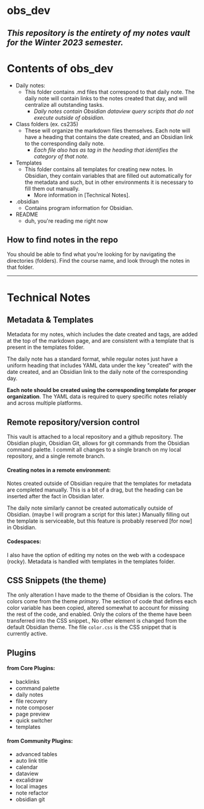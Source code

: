 # obs_dev


## *This repository is the entirety of my notes vault for the Winter 2023 semester.*

# Contents of obs_dev

- Daily notes:
	- This folder contains .md files that correspond to that daily note. The daily note will contain links to the notes created that day, and will centralize all outstanding tasks. 
		- *Daily notes contain Obsidian dataview query scripts that do not execute outside of obsidian.*
- Class folders (ex. cs235)
	- These will organize the markdown files themselves. Each note will have a heading that contains the date created, and an Obsidian link to the corresponding daily note.
		- *Each file also has as tag in the heading that identifies the category of that note.*
- Templates
	- This folder contains all templates for creating new notes. In Obsidian, they contain variables that are filled out automatically for the metadata and such, but in other environments it is necessary to fill them out manually. 
		- More information in [Technical Notes].
- .obsidian
	- Contains program information for Obsidian.
- README
	- duh, you're reading me right now

## How to find notes in the repo

You should be able to find what you're looking for by navigating the directories (folders). Find the course name, and look through the notes in that folder.


***

# Technical Notes

## Metadata & Templates

Metadata for my notes, which includes the date created and tags, are added at the top of the markdown page, and are consistent with a template that is present in the templates folder. 

The daily note has a standard format, while regular notes just have a uniform heading that includes YAML data under the key "created" with the date created, and an Obsidian link to the daily note of the corresponding day.

**Each note should be created using the corresponding template for proper organization**. The YAML data is required to query specific notes reliably and across multiple platforms.

## Remote repository/version control

This vault is attached to a local repository and a github repository. The Obsidian plugin, Obsidian Git, allows for git commands from the Obsidian command palette.
I commit all changes to a single branch on my local repository, and a single remote branch.

#### Creating notes in a remote environment:

Notes created outside of Obsidian require that the templates for metadata are completed manually. This is a bit of a drag, but the heading can be inserted after the fact in Obsidian later.

The daily note similarly cannot be created automatically outside of Obsidian. (maybe I will program a script for this later.) Manually filling out the template is serviceable, but this feature is probably reserved [for now] in Obsidian.

#### Codespaces:
I also have the option of editing my notes on the web with a codespace (rocky). Metadata is handled with templates in the templates folder. 

## CSS Snippets (the theme)

The only alteration I have made to the theme of Obsidian is the colors. The colors come from the theme *primary*. The section of code that defines each color variable has been copied, altered somewhat to account for missing the rest of the code, and enabled. 
Only the colors of the theme have been transferred into the CSS snippet., No other element is changed from the default Obsidian theme.
The file `color.css` is the CSS snippet that is currently active.

## Plugins

#### from Core Plugins:
- backlinks
- command palette
- daily notes
- file recovery
- note composer
- page preview
- quick switcher
- templates
#### from Community Plugins:
- advanced tables
- auto link title
- calendar
- dataview
- excalidraw
- local images
- note refactor
- obsidian git


